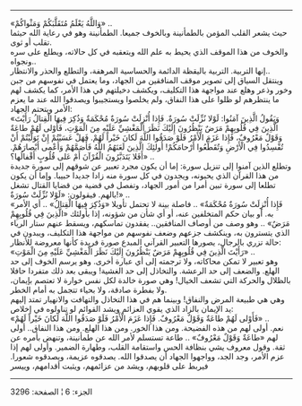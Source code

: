 ------------------------------------------------------------------------

«وَاللَّهُ يَعْلَمُ مُتَقَلَّبَكُمْ وَمَثْواكُمْ» ..  
حيث يشعر القلب المؤمن بالطمأنينة وبالخوف جميعا. الطمأنينة وهو في رعاية
الله حيثما تقلب أو ثوى.  
والخوف من هذا الموقف الذي يحيط به علم الله ويتعقبه في كل حالاته، ويطلع
على سره ونجواه..  
إنها التربية. التربية باليقظة الدائمة والحساسية المرهفة، والتطلع والحذر
والانتظار..  
وينتقل السياق إلى تصوير موقف المنافقين من الجهاد، وما يعتمل في نفوسهم من
جبن وخور وذعر وهلع عند مواجهة هذا التكليف، ويكشف دخيلتهم في هذا الأمر،
كما يكشف لهم ما ينتظرهم لو ظلوا على هذا النفاق، ولم يخلصوا ويستجيبوا
ويصدقوا الله عند ما يعزم الأمر ويتحتم الجهاد:  
«وَيَقُولُ الَّذِينَ آمَنُوا: لَوْلا نُزِّلَتْ سُورَةٌ. فَإِذا أُنْزِلَتْ سُورَةٌ مُحْكَمَةٌ وَذُكِرَ فِيهَا
الْقِتالُ رَأَيْتَ الَّذِينَ فِي قُلُوبِهِمْ مَرَضٌ يَنْظُرُونَ إِلَيْكَ نَظَرَ الْمَغْشِيِّ عَلَيْهِ مِنَ الْمَوْتِ،
فَأَوْلى لَهُمْ طاعَةٌ وَقَوْلٌ مَعْرُوفٌ، فَإِذا عَزَمَ الْأَمْرُ فَلَوْ صَدَقُوا اللَّهَ لَكانَ خَيْراً لَهُمْ.
فَهَلْ عَسَيْتُمْ إِنْ تَوَلَّيْتُمْ أَنْ تُفْسِدُوا فِي الْأَرْضِ وَتُقَطِّعُوا أَرْحامَكُمْ! أُولئِكَ الَّذِينَ
لَعَنَهُمُ اللَّهُ فَأَصَمَّهُمْ وَأَعْمى أَبْصارَهُمْ. أَفَلا يَتَدَبَّرُونَ الْقُرْآنَ أَمْ عَلى قُلُوبٍ
أَقْفالُها؟» ..  
وتطلع الذين آمنوا إلى تنزيل سورة: إما أن يكون مجرد تعبير عن شوقهم إلى
سورة جديدة من هذا القرآن الذي يحبونه، ويجدون في كل سورة منه زادا جديدا
حبيبا. وإما أن يكون تطلعا إلى سورة تبين أمرا من أمور الجهاد، وتفصل في
قضية من قضايا القتال تشغل بالهم. فيقولون: «لَوْلا نُزِّلَتْ سُورَةٌ!» ..  
«فَإِذا أُنْزِلَتْ سُورَةٌ مُحْكَمَةٌ» .. فاصلة بينة لا تحتمل تأويلا «وَذُكِرَ فِيهَا الْقِتالُ»
.. أي الأمر به. أو بيان حكم المتخلفين عنه، أو أي شأن من شؤونه، إذا
بأولئك «الَّذِينَ فِي قُلُوبِهِمْ مَرَضٌ» .. وهو وصف من أوصاف المنافقين.. يفقدون
تماسكهم، ويسقط عنهم ستار الرياء الذي يتسترون به، وينكشف جزعهم وضعف
نفوسهم من مواجهة هذا التكليف، ويبدون في حالة تزري بالرجال، يصورها
التعبير القرآني المبدع صورة فريدة كأنها معروضة للأنظار:  
«رَأَيْتَ الَّذِينَ فِي قُلُوبِهِمْ مَرَضٌ يَنْظُرُونَ إِلَيْكَ نَظَرَ الْمَغْشِيِّ عَلَيْهِ مِنَ الْمَوْتِ» ..  
وهو تعبير لا تمكن محاكاته، ولا ترجمته إلى أي عبارة أخرى. وهو يرسم الخوف
إلى حد الهلع. والضعف إلى حد الرعشة. والتخاذل إلى حد الغشية! ويبقى بعد
ذلك متفردا حافلا بالظلال والحركة التي تشعف الخيال! وهي صورة خالدة لكل
نفس خوارة لا تعتصم بإيمان، ولا بفطرة صادقة، ولا بحياء تتجمل به أمام
الخطر.  
وهي هي طبيعة المرض والنفاق! وبينما هم في هذا التخاذل والتهافت والانهيار
تمتد إليهم يد الإيمان بالزاد الذي يقوي العزائم ويشد القوائم لو تناولوه
في إخلاص:  
«فَأَوْلى لَهُمْ طاعَةٌ وَقَوْلٌ مَعْرُوفٌ. فَإِذا عَزَمَ الْأَمْرُ فَلَوْ صَدَقُوا اللَّهَ لَكانَ خَيْراً لَهُمْ»
..  
نعم. أولى لهم من هذه الفضيحة. ومن هذا الخور. ومن هذا الهلع. ومن هذا
النفاق.. أولى لهم «طاعَةٌ وَقَوْلٌ مَعْرُوفٌ» .. طاعة تستسلم لأمر الله عن طمأنينة،
وتنهض بأمره عن ثقة. وقول معروف يشي بنظافة الحس واستقامة القلب، وطهارة
الضمير. وأولى لهم إذا عزم الأمر، وجد الجد، وواجهوا الجهاد أن يصدقوا
الله. يصدقوه عزيمة، ويصدقوه شعورا. فيربط على قلوبهم، ويشد من عزائمهم،
ويثبت أقدامهم، وييسر

------------------------------------------------------------------------

الجزء: 6 ¦ الصفحة: 3296
